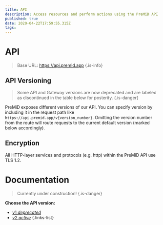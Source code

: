 ```yaml
---
title: API
description: Access resources and perform actions using the PreMiD API
published: true
date: 2020-04-22T17:59:55.315Z
tags: 
---
```


# API

> Base URL:
https://api.premid.app
{.is-info}

## API Versioning
> Some API and Gateway versions are now deprecated and are labeled as discontinued in the table below for posterity.
{.is-danger}

PreMiD exposes different versions of our API. You can specify version by including it in the request path like ``https://api.premid.app/v{version_number}``. Omitting the version number from the route will route requests to the current default version (marked below accordingly).

## Encryption

All HTTP-layer services and protocols (e.g. http) within the PreMiD API use TLS 1.2.

# Documentation
> Currently under construction!
{.is-danger}

**Choose the API version:**
- [v1 *deprecated*](/dev/api/v1)
- [v2 *active*](/dev/api/v2)
{.links-list}